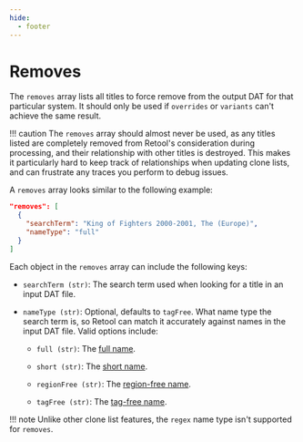 ```yaml
---
hide:
  - footer
---
```


# Removes

The `removes` array lists all titles to force remove from the output DAT for that
particular system. It should only be used if `overrides` or `variants` can't achieve the
same result.

!!! caution
    The `removes` array should almost never be used, as any titles listed are completely
    removed from Retool's consideration during processing, and their relationship with
    other titles is destroyed. This makes it particularly hard to keep track of
    relationships when updating clone lists, and can frustrate any traces you perform to
    debug issues.

A `removes` array looks similar to the following example:

```json
"removes": [
  {
    "searchTerm": "King of Fighters 2000-2001, The (Europe)",
    "nameType": "full"
  }
]
```

Each object in the `removes` array can include the following keys:

* `searchTerm (str)`: The search term used when looking for a title in an input DAT file.

* `nameType (str)`: Optional, defaults to `tagFree`. What name type the search term is,
  so Retool can match it accurately against names in the input DAT file. Valid options
  include:

    * `full (str)`: The [full name](../naming-system/#full-names).

    * `short (str)`: The [short name](../naming-system/#short-names).

    * `regionFree (str)`: The [region-free name](../naming-system/#region-free-names).

    * `tagFree (str)`: The [tag-free name](../naming-system/#tag-free-names).

!!! note
        Unlike other clone list features, the `regex` name type isn't supported for
        `removes`.
